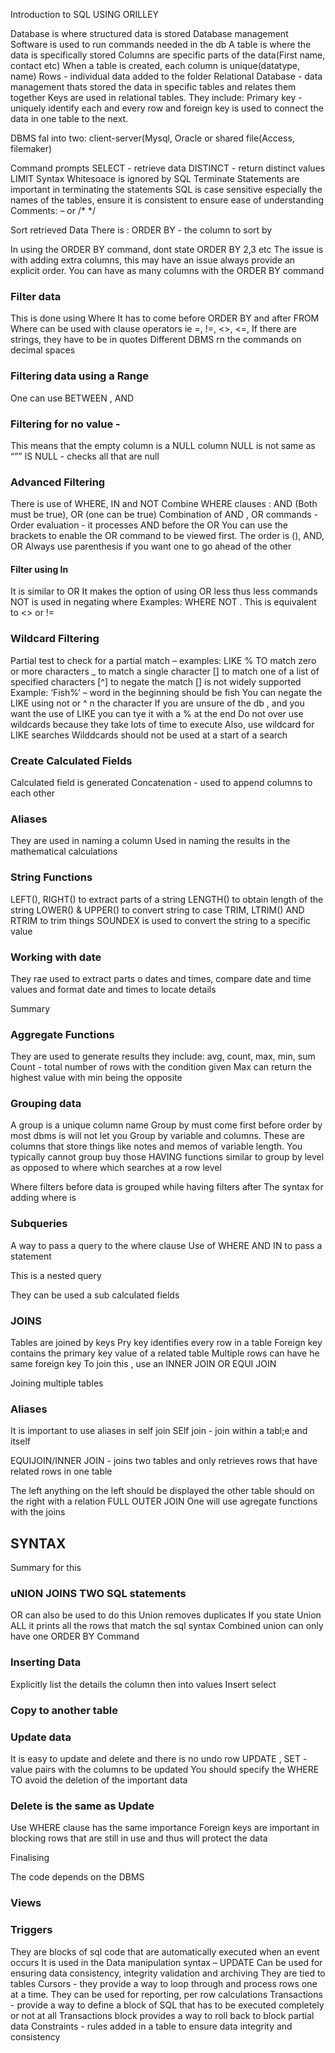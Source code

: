 Introduction to SQL USING ORILLEY

Database is where structured data is stored
Database management Software is used to run commands needed in the db
A table is where the data is specifically stored
Columns are specific parts of the data(First name, contact etc)
When a table is created, each column is unique(datatype, name)
Rows - individual data added to the folder
Relational Database - data management thats stored the data in specific tables and relates them together
Keys are used in relational tables. They include: 
Primary key - uniquely identify each and every row and foreign key is used to connect the data in one table to the next.



DBMS fal into two: client-server(Mysql, Oracle or shared file(Access, filemaker)

Command prompts
SELECT  - retrieve data
DISTINCT - return distinct values
LIMIT
Syntax
Whitesoace is ignored by SQL
Terminate Statements are important in terminating the statements
SQL is case sensitive especially the names of the tables, ensure it is consistent to ensure ease of understanding 
Comments: – or /* */


Sort retrieved Data
There is : 
ORDER BY - the column to sort by 

In using the ORDER BY command, dont state ORDER BY 2,3 etc The issue is with adding extra columns, this may have an issue always provide an explicit order.
You can have as many columns with the ORDER BY command

### Filter data
This is done using Where It has to come before ORDER BY and after FROM
Where can be used with clause operators ie =, !=, <>, <=, 
If there are strings, they have to be in quotes 
Different DBMS rn the commands on decimal spaces 
### Filtering data using a Range
One can use BETWEEN , AND 
### Filtering for no value -
This means that the empty column is a NULL column 
NULL is not same as “””
IS NULL - checks all that are null
### Advanced Filtering 
There is use of WHERE, IN and NOT 
Combine WHERE clauses : AND (Both must be true), OR (one can be true)
Combination of AND , OR commands - Order evaluation - it processes AND before the OR You can use the brackets to enable the OR command to be viewed first. The order is (), AND, OR 
Always use parenthesis if you want one to go ahead of the other 
#### Filter using In
It is similar to OR 
It makes the option of using OR less thus less commands
NOT is used in negating where
Examples: 
WHERE NOT . This is equivalent to <> or !=
### Wildcard Filtering 
Partial test to check for a partial match – examples: LIKE
% TO match zero or more characters 
_ to match a single character 
[] to match one of a list of specified characters
[^] to negate the match 
[] is not widely supported
Example: ‘Fish%’ – word in  the beginning should be fish 
You can negate the LIKE using not or ^ n the character 
If you are unsure of the db , and you want the use of LIKE you can tye it with a % at the end
Do not over use wildcards because they take lots of time to execute
Also, use wildcard for LIKE searches 
Wilddcards should not be used at a start of a search
### Create Calculated Fields
Calculated field is generated 
Concatenation - used to append columns to each other


### Aliases
They are used in naming a column 
Used in naming the results in the mathematical calculations
### String Functions
LEFT(), RIGHT() to extract parts of a string 
LENGTH() to obtain length of the string
LOWER() & UPPER() to convert string to case
TRIM, LTRIM() AND RTRIM to trim things
SOUNDEX is used to convert the string to a specific value
### Working with date
They rae used to extract parts o dates and times, compare date and time values and format date and times to locate details

Summary 
### Aggregate Functions 
They are used to generate results they include: avg, count, max, min, sum 
Count - total number of rows with the condition given 
Max can return the highest value with min being the opposite
### Grouping data
A group is a unique column name
Group by must come first before order by 
most dbms is will not let you Group by variable and columns. These are columns that store things like notes and memos of variable length. You typically cannot group buy those
HAVING functions similar to group by level as opposed to where which searches at a row level 



Where filters before data is grouped while having filters after 
The syntax for adding where is 

### Subqueries
A way to pass a query to the where clause
Use of WHERE AND IN to pass a statement 

This is a nested query





They can be used a sub calculated fields

### JOINS
Tables are joined by keys
Pry key identifies every row in a table
Foreign key contains the primary key value of a related table 
Multiple rows can have he same foreign key 
To join this , use an INNER JOIN OR EQUI JOIN 




Joining multiple tables

### Aliases 

It is important to use aliases in self join
SElf join - join within a tabl;e and itself

EQUIJOIN/INNER JOIN - joins two tables and only retrieves rows that have related rows in one table



The left anything on the left should be displayed the other table should on the right with a relation
FULL OUTER JOIN 
One will use agregate functions with the joins

## SYNTAX 

Summary for this 

### uNION JOINS TWO SQL statements
OR can also be used to do this
Union removes duplicates
If you state Union ALL it prints all the rows that match the sql syntax
Combined union can only have one ORDER BY Command





### Inserting Data
Explicitly list the details the column  then into values 
Insert select 

### Copy to another table



### Update data 
It is easy to update and delete and there is no undo row
UPDATE , SET - value pairs with the columns  to be updated
You should specify the WHERE TO avoid the deletion of the important data
### Delete is the same as Update
Use WHERE clause has the same importance
Foreign keys are important in blocking rows that are still in use and thus will protect the data 

Finalising 

The code depends on the DBMS



### Views




### Triggers 
They are blocks of sql code that are automatically executed when an event occurs
It is used in the Data manipulation syntax – UPDATE 
Can be used for ensuring data consistency, integrity validation and archiving
They are tied to tables
Cursors - they provide a way to loop through and process rows one at a time. They can be used for reporting, per row calculations
Transactions - provide a way to define a block of SQL that has to be executed completely or not at all 
Transactions block provides a way to roll back to block partial data 
Constraints - rules added in a table to ensure data integrity and consistency 


